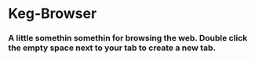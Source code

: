 # Keg-Browser

### A little somethin somethin for browsing the web. Double click the empty space next to your tab to create a new tab.

